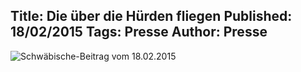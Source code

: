 Title: Die über die Hürden fliegen
Published: 18/02/2015
Tags: Presse
Author: Presse
---

![Schwäbische-Beitrag vom 18.02.2015](/blog/assets/2015/2015-02-18-schwaebische.jpg)